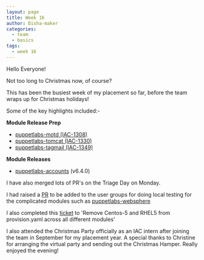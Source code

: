```yaml
---
layout: page
title: Week 16
author: Disha-maker
categories:
  - team
  - basics
tags:
  - week 16
---
```


Hello Everyone!

Not too long to Christmas now, of course?

This has been the busiest week of my placement so far, before the team wraps up for Christmas holidays!

Some of the key highlights included:-

**Module Release Prep**
- [puppetlabs-motd (IAC-1308)](https://tickets.puppetlabs.com/browse/IAC-1308)
- [puppetlabs-tomcat (IAC-1330)](https://tickets.puppetlabs.com/browse/IAC-1330)
- [puppetlabs-tagmail (IAC-1349)](https://tickets.puppetlabs.com/browse/IAC-1349)

**Module Releases**
- [puppetlabs-accounts](https://forge.puppet.com/puppetlabs/accounts) (v6.4.0)

I have also merged lots of PR's on the Triage Day on Monday.

I had raised a [PR](https://github.com/puppetlabs/puppetlabs-modules/pull/10183) to be added to the user groups for doing local testing for the complicated modules such as [puppetlabs-websphere](https://github.com/puppetlabs/puppetlabs-websphere_application_server)

I also completed this [ticket](https://tickets.puppetlabs.com/browse/IAC-1351) to 'Remove Centos-5 and RHEL5 from provision.yaml across all different modules'

I also attended the Christmas Party officially as an IAC intern after joining the team in September for my placement year. A special thanks to Christine for arranging the virtual party and sending out the Christmas Hamper. Really enjoyed the evening!

